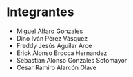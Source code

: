 # Integrantes


* Miguel Alfaro Gonzales
* Dino Iván Pérez Vásquez
* Freddy Jesús Aguilar Arce
* Erick Alonso Brocca Hernandez
* Sebastian Alonso Gonzales Sotomayor
* César Ramiro Alarcón Olave
